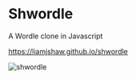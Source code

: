 # Shwordle
A Wordle clone in Javascript

https://liamjshaw.github.io/shwordle

![shwordle](https://user-images.githubusercontent.com/24553057/158416682-39cb64f3-af4c-4f5e-8355-9a80468c1d5b.png)

